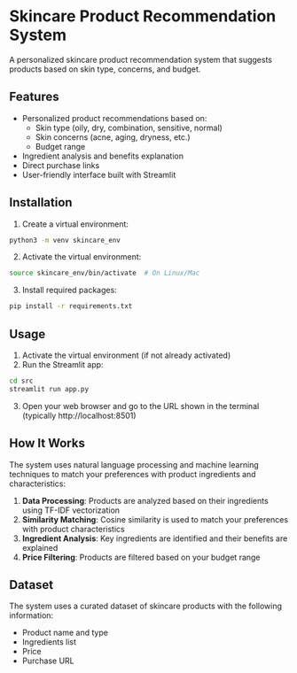 # Skincare Product Recommendation System

A personalized skincare product recommendation system that suggests products based on skin type, concerns, and budget.

## Features

- Personalized product recommendations based on:
  - Skin type (oily, dry, combination, sensitive, normal)
  - Skin concerns (acne, aging, dryness, etc.)
  - Budget range
- Ingredient analysis and benefits explanation
- Direct purchase links
- User-friendly interface built with Streamlit

## Installation

1. Create a virtual environment:
```bash
python3 -m venv skincare_env
```

2. Activate the virtual environment:
```bash
source skincare_env/bin/activate  # On Linux/Mac
```

3. Install required packages:
```bash
pip install -r requirements.txt
```

## Usage

1. Activate the virtual environment (if not already activated)
2. Run the Streamlit app:
```bash
cd src
streamlit run app.py
```

3. Open your web browser and go to the URL shown in the terminal (typically http://localhost:8501)

## How It Works

The system uses natural language processing and machine learning techniques to match your preferences with product ingredients and characteristics:

1. **Data Processing**: Products are analyzed based on their ingredients using TF-IDF vectorization
2. **Similarity Matching**: Cosine similarity is used to match your preferences with product characteristics
3. **Ingredient Analysis**: Key ingredients are identified and their benefits are explained
4. **Price Filtering**: Products are filtered based on your budget range

## Dataset

The system uses a curated dataset of skincare products with the following information:
- Product name and type
- Ingredients list
- Price
- Purchase URL
